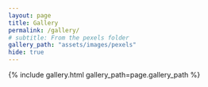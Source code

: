 ```yaml
---
layout: page
title: Gallery
permalink: /gallery/
# subtitle: From the pexels folder
gallery_path: "assets/images/pexels"
hide: true
---
```


{% include gallery.html gallery_path=page.gallery_path %}
